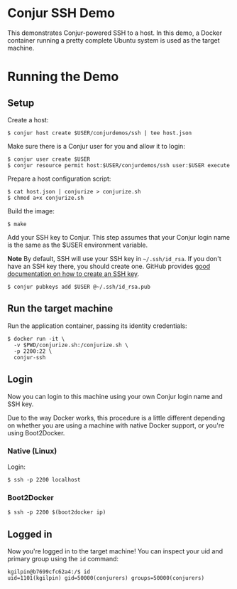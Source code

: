 # Conjur SSH Demo

This demonstrates Conjur-powered SSH to a host. In this demo, a Docker container running
a pretty complete Ubuntu system is used as the target machine. 

# Running the Demo

## Setup

Create a host:

    $ conjur host create $USER/conjurdemos/ssh | tee host.json

Make sure there is a Conjur user for you and allow it to login:

    $ conjur user create $USER
    $ conjur resource permit host:$USER/conjurdemos/ssh user:$USER execute

Prepare a host configuration script:

    $ cat host.json | conjurize > conjurize.sh
    $ chmod a+x conjurize.sh

Build the image:

    $ make

Add your SSH key to Conjur. This step assumes that your Conjur login name is the same as the
$USER environment variable.

**Note** By default, SSH will use your SSH key in `~/.ssh/id_rsa`. If you don't have an SSH key there, you should
create one. GitHub provides [good documentation on how to create an SSH key](https://help.github.com/articles/generating-ssh-keys/).

    $ conjur pubkeys add $USER @~/.ssh/id_rsa.pub

## Run the target machine
    
Run the application container, passing its identity credentials:

    $ docker run -it \
      -v $PWD/conjurize.sh:/conjurize.sh \
      -p 2200:22 \
      conjur-ssh

## Login

Now you can login to this machine using your own Conjur login name and SSH key.

Due to the way Docker works, this procedure is a little different depending on whether you are 
using a machine with native Docker support, or you're using Boot2Docker.

### Native (Linux)

Login:

    $ ssh -p 2200 localhost
    
### Boot2Docker

    $ ssh -p 2200 $(boot2docker ip)

## Logged in

Now you're logged in to the target machine! You can inspect your uid and primary group
using the `id` command:

    kgilpin@b7699cfc62a4:/$ id
    uid=1101(kgilpin) gid=50000(conjurers) groups=50000(conjurers)
